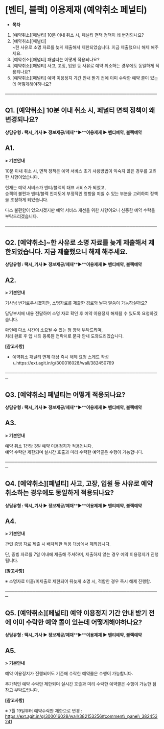 # [벤티, 블랙] 이용제재 (예약취소 페널티)

* **목차**

1. [예약취소][패널티] 10분 이내 취소 시, 페널티 면책 정책이 왜 변경되나요?
2. [예약취소][패널티]  
   ~한 사유로 소명 자료를 늦게 제출해서 제한되었습니다. 지금 제출했으니 해제 해주세요.
3. [예약취소][패널티] 패널티는 어떻게 적용되나요?
4. [예약취소][패널티] 사고, 고장, 입원 등 사유로 예약 취소하는 경우에도 동일하게 적용되나요?
5. [예약취소][패널티] 예약 이용정지 기간 안내 받기 전에 이미 수락한 예약 콜이 있는데 어떻게해야하나요?

──────────────────────────────────────────────────

**Q1. [예약취소] 10분 이내 취소 시, 페널티 면책 정책이 왜 변경되나요?**
-----------------------------------------------

**상담유형 : 택시\_기사 ▶ 정보제공/제재****▶****이용제재 ▶ **벤티예약, 블랙예약****

**A1.**
-------

**> 기본안내**

10분 이내 취소 시, 면책 정책은 예약 서비스 초기 사용방법이 익숙지 않은 경우를 고려한 사항이었습니다.

현재는 예약 서비스가 벤티/블랙의 대표 서비스가 되었고,   
승객의 불편과 벤티/블랙 인지도에 부정적인 영향을 미칠 수 있는 부분을 고려하여 정책을 조정하게 되었습니다.

다소 불편함이 있으시겠지만 예약 서비스 개선을 위한 사항이오니 신중한 예약 수락을 부탁드리겠습니다.

──────────────────────────────────────────────────

**Q2. [예약취소]~한 사유로 소명 자료를 늦게 제출해서 제한되었습니다. 지금 제출했으니 해제 해주세요.**
--------------------------------------------------------------

**상담유형 : 택시\_기사 ▶ 정보제공/제재****▶****이용제재 ▶ **벤티예약, 블랙예약****

**A2.**
-------

**> 기본안내**

기사님 번거로우시겠지만, 소명자료를 제출한 경로와 날짜 말씀이 가능하실까요?

담당부서에 내용 전달하여 소명 자료 확인 후 예약 이용정지 해제될 수 있도록 요청하겠습니다.

확인에 다소 시간이 소요될 수 있는 점 양해 부탁드리며,  
처리 완료 후 앱 내의 등록된 연락처로 문자 안내 도와드리겠습니다.

**[참고사항]**

* 예약취소 패널티 면제 대상 즉시 해제 요청 스레드 작성  
  ㄴhttps://ext.agit.in/g/300016028/wall/382450769

───────────────────────────────────────────────────

**Q3. [예약취소] 페널티는 어떻게 적용되나요?**
------------------------------

**상담유형 : 택시\_기사 ▶ 정보제공/제재****▶****이용제재 ▶ **벤티예약, 블랙예약****

**A3.**
-------

**> 기본안내**

예약 취소 1건당 3일 예약 이용정지가 적용됩니다.  
예약 수락만 제한되며 실시간 호출과 미리 수락한 예약콜은 수행이 가능합니다.

───────────────────────────────────────────────────

**Q4. [예약취소][페널티] 사고, 고장, 입원 등 사유로 예약 취소하는 경우에도 동일하게 적용되나요?**
-------------------------------------------------------------

**상담유형 : 택시\_기사 ▶ 정보제공/제재****▶****이용제재 ▶ **벤티예약, 블랙예약****

**A4.**
-------

**> 기본안내**

관련 증빙 자료 제출 시 배차제한 적용 대상에서 제외됩니다.

단, 증빙 자료를 7일 이내에 제출해 주셔하며, 제출하지 않는 경우 예약 이용정지가 진행됩니다.

**[참고사항]**

※ 소명자료 미흡/미제출로 제한되어 뒤늦게 소명 시, 적합한 경우 즉시 해제 진행함.

───────────────────────────────────────────────────

**Q5. [예약취소][페널티] 예약 이용정지 기간 안내 받기 전에 이미 수락한 예약 콜이 있는데 어떻게해야하나요?**
------------------------------------------------------------------

**상담유형 : 택시\_기사 ▶ 정보제공/제재****▶****이용제재 ▶ **벤티예약, 블랙예약****

**A5.**
-------

**> 기본안내**

예약 이용정지가 진행되어도 기존에 수락한 예약콜은 수행이 가능합니다.

추가적인 예약 수락만 제한되며 실시간 호출과 미리 수락한 예약콜은 수행이 가능한 점 참고 부탁드립니다.

**[참고사항]**

※ 7월 19일부터 예약수락만 제한으로 변경 : https://ext.agit.in/g/300016028/wall/382153256#comment\_panel\_382453241